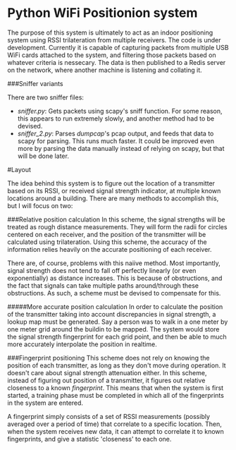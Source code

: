 Python WiFi Positionion system
==============================

The purpose of this system is ultimately to act as an indoor positioning system using RSSI trilateration from multiple receivers. The code is under development. Currently it is capable of capturing packets from multiple USB WiFi cards attached to the system, and filtering those packets based on whatever criteria is nessecary. The data is then published to a Redis server on the network, where another machine is listening and collating it.

###Sniffer variants

There are two sniffer files:
* *sniffer.py*: Gets packets using scapy's sniff function. For some reason, this appears to run extremely slowly, and another method had to be devised.
* *sniffer_2.py*: Parses _dumpcap_'s pcap output, and feeds that data to scapy for parsing. This runs much faster. It could be improved even more by parsing the data manually instead of relying on scapy, but that will be done later.

#Layout

The idea behind this system is to figure out the location of a transmitter based on its RSSI, or received signal strength indicator, at multiple known locations around a building. There are many methods to accomplish this, but I will focus on two:
    
###Relative position calculation
In this scheme, the signal strengths will be treated as rough distance measurements. They will form the radii for circles centered on each receiver, and the position of the transmitter will be calculated using trilateration. Using this scheme, the accuracy of the information relies heavily on the accurate positioning of each receiver.

There are, of course, problems with this naiive method. Most importantly, signal strength does not tend to fall off perfectly linearly (or even exponentially) as distance increases. This is because of obstructions, and the fact that signals can take multiple paths around/through these obstructions. As such, a scheme must be devised to compensate for this.

#####More accurate position calculation
In order to calculate the position of the transmitter taking into account discrepancies in signal strength, a lookup map must be generated. Say a person was to walk in a one meter by one meter grid around the buildin to be mapped. The system would store the signal strength fingerprint for each grid point, and then be able to much more accurately interpolate the position in realtime.

###Fingerprint positioning
This scheme does not rely on knowing the position of each transmitter, as long as they don't move during operation. It doesn't care about signal strength attenuation either. In this scheme, instead of figuring out position of a transmitter, it figures out relative closeness to a known *fingerprint*. This means that when the system is first started, a training phase must be completed in which all of the fingerprints in the system are entered.

A fingerprint simply consists of a set of RSSI measurements (possibly averaged over a period of time) that correlate to a specific location. Then, when the system receives new data, it can attempt to correlate it to known fingerprints, and give a statistic 'closeness' to each one.

